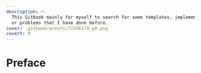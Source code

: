 ```yaml
---
description: >-
  This Gitbook mainly for myself to search for some templates, implementations,
  or problems that I have done before.
cover: .gitbook/assets/72346170_p0.png
coverY: 0
---
```


# Preface

